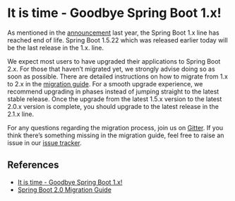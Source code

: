 # It is time - Goodbye Spring Boot 1.x!

As mentioned in the [announcement](https://spring.io/blog/2018/07/30/spring-boot-1-x-eol-aug-1st-2019) last year, the Spring Boot 1.x line has reached end of life. Spring Boot 1.5.22 which was released earlier today will be the last release in the 1.x. line.

We expect most users to have upgraded their applications to Spring Boot 2.x. For those that haven’t migrated yet, we strongly advise doing so as soon as possible. There are detailed instructions on how to migrate from 1.x to 2.x in the [migration guide](https://github.com/spring-projects/spring-boot/wiki/Spring-Boot-2.0-Migration-Guide). For a smooth upgrade experience, we recommend upgrading in phases instead of jumping straight to the latest stable release. Once the upgrade from the latest 1.5.x version to the latest 2.0.x version is complete, you should upgrade to the latest release in the 2.1.x line.

For any questions regarding the migration process, join us on [Gitter](https://gitter.im/spring-projects/spring-boot). If you think there’s something missing in the migration guide, feel free to raise an issue in our [issue tracker](https://github.com/spring-projects/spring-boot/issues).

## References
- [It is time - Goodbye Spring Boot 1.x!](https://spring.io/blog/2019/08/06/it-is-time-goodbye-spring-boot-1-x)
- [Spring Boot 2.0 Migration Guide](https://github.com/spring-projects/spring-boot/wiki/Spring-Boot-2.0-Migration-Guide)